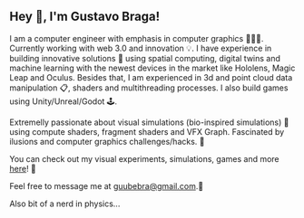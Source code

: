 ## Hey 👋, I'm Gustavo Braga!

I am a computer engineer with emphasis in computer graphics 👨🏽‍💻. Currently working with web 3.0 and innovation 💡. I have experience in building innovative solutions 📐 using spatial computing, digital twins and machine learning with the newest devices in the market like Hololens, Magic Leap and Oculus. Besides that, I am experienced in 3d and point cloud data manipulation 📋, shaders and multithreading processes. I also build games using Unity/Unreal/Godot 🕹.

Extremelly passionate about visual simulations (bio-inspired simulations) 🧬 using compute shaders, fragment shaders and VFX Graph. Fascinated by ilusions and computer graphics challenges/hacks. 📡

You can check out my visual experiments, simulations, games and more [here](https://gubebra.itch.io/)! 🚀

Feel free to message me at guubebra@gmail.com.📧

Also bit of a nerd in physics...

<!-- <a href="https://github.com/Gustavobb/github-readme-stats"><img align="center" src="https://github-readme-stats.vercel.app/api?username=Gustavobb&show_icons=true&include_all_commits=true&count_private=true&theme=react&hide_border=true&bg_color=1F222E&title_color=F85D7F&icon_color=F8D866" height="192px" alt="gustavobb github stats" /></a>

<a href="https://github.com/Gustavobb/github-readme-stats"><img align="center" src="https://github-readme-stats.vercel.app/api/top-langs/?username=Gustavobb&langs_count=8&layout=compact&theme=react&hide_border=true&bg_color=1F222E&title_color=F85D7F&icon_color=F8D866&hide=Jupyter%20Notebook" height="192px" /></a>
 -->
